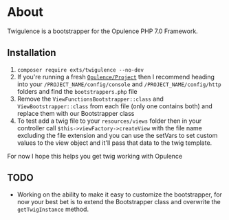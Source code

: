 # About

Twigulence is a bootstrapper for the Opulence PHP 7.0 Framework.

## Installation

1. `composer require exts/twigulence --no-dev`
2. If you're running a fresh [`Opulence/Project`]() then I recommend heading into your `/PROJECT_NAME/config/console` and `/PROJECT_NAME/config/http` folders and find the `bootstrappers.php` file
3. Remove the `ViewFunctionsBootstrapper::class` and `ViewBootstrapper::class` from each file (only one contains both) and replace them with our Bootstrapper class
4. To test add a twig file to your `resources/views` folder then in your controller call `$this->viewFactory->createView` with the file name excluding the file extension and you can use the setVars to set custom values to the view object and it'll pass that data to the twig template.

For now I hope this helps you get twig working with Opulence

## TODO

- Working on the ability to make it easy to customize the bootstrapper, for now your best bet is to extend the Bootstrapper class and overwrite the `getTwigInstance` method.